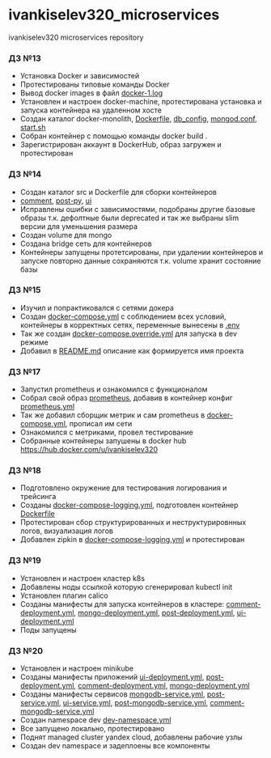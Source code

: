 # ivankiselev320_microservices
ivankiselev320 microservices repository

### ДЗ №13

- Установка Docker и зависимостей
- Протестированы типовые команды Docker
- Вывод docker images в файл [docker-1.log](docker/docker-monolith/docker-1.log)
- Установлен и настроен docker-machine, протестирована установка и запуска контейнера на удаленном хосте
- Создан каталог docker-monolith, [Dockerfile](docker/docker-monolith/Dockerfile), [db_config](docker/docker-monolith/db_config), [mongod.conf](docker/docker-monolith/mongod.conf), [start.sh](docker/docker-monolith/start.sh)
- Собран контейнер с помощью команды docker build .
- Зарегистрирован аккаунт в DockerHub, образ загружен и протестирован

### ДЗ №14

- Создан каталог src и Dockerfile для сборки контейнеров
- [comment](src/comment/Dockerfile), [post-py](src/post-py/Dockerfile), [ui](src/ui/Dockerfile)
- Исправлены ошибки с зависимостями, подобраны другие базовые образы т.к. дефолтные были deprecated и так же выбраны slim версии для уменьшения размера
- Создан volume для mongo
- Создана bridge сеть для контейнеров
- Контейнеры запущены протетсированы, при удалении контейнеров и запуске повторно данные сохраняются т.к. volume хранит состояние базы

### ДЗ №15

- Изучил и попрактиковался с сетями докера
- Создан [docker-compose.yml](docker/docker-compose.yml) с соблюдением всех условий, контейнеры в корректных сетях, переменные вынесены в [.env](docker/.env.example)
- Так же создан [docker-compose.override.yml](docker/docker-compose.override.yml) для запуска в dev режиме
- Добавил в [README.md](src/README.md) описание как формируется имя проекта

### ДЗ №17

- Запустил prometheus и ознакомился с функционалом
- Собрал свой образ [prometheus](monitoring/prometheus/Dockerfile), добавив в контейнер конфиг [prometheus.yml](monitoring/prometheus/prometheus.yml)
- Так же добавил сборщик метрик и сам prometheus в [docker-compose.yml](docker/docker-compose.yml), прописал им сети
- Ознакомился с метриками, провел тестирование
- Собранные контейнеры запушены в docker hub https://hub.docker.com/u/ivankiselev320

### ДЗ №18

- Подготовлено окружение для тестирования логирования и трейсинга
- Созданы [docker-compose-logging.yml](docker/docker-compose-logging.yml), подготовлен контейнер [Dockerfile](logging/fluentd/Dockerfile)
- Протестирован сбор структурированных и неструктурировнных логов, визуализация логов
- Добавлен zipkin в [docker-compose-logging.yml](docker/docker-compose-logging.yml) и протестирован

### ДЗ №19

- Установлен и настроен кластер k8s
- Добавлены ноды ссылкой которую сгенерировал kubectl init
- Установлен плагин calico
- Созданы манифесты для запуска контейнеров в кластере: [comment-deployment.yml](kubernetes/reddit/comment-deployment.yml), [mongo-deployment.yml](kubernetes/reddit/mongo-deployment.yml), [post-deployment.yml](kubernetes/reddit/post-deployment.yml), [ui-deployment.yml](kubernetes/reddit/ui-deployment.yml)
- Поды запущены

### ДЗ №20

- Установлен и настроен minikube
- Созданы манифесты приложений [ui-deployment.yml](kubernetes/reddit/ui-deployment.yml), [post-deployment.yml](kubernetes/reddit/post-deployment.yml), [comment-deployment.yml](kubernetes/reddit/comment-deployment.yml), [mongo-deployment.yml](kubernetes/reddit/mongo-deployment.yml)
- Созданы манифесты сервисов [mongodb-service.yml](kubernetes/reddit/mongodb-service.yml), [post-service.yml](kubernetes/reddit/post-service.yml), [ui-service.yml](kubernetes/reddit/ui-service.yml), [post-mongodb-service.yml](kubernetes/reddit/post-mongodb-service.yml), [comment-mongodb-service.yml](kubernetes/reddit/comment-mongodb-service.yml)
- Создан namespace dev [dev-namespace.yml](kubernetes/reddit/dev-namespace.yml)
- Все запущено локально, протестировано
- Поднят managed cluster yandex cloud, добавлены рабочие узлы
- Создан dev namespace и задеплоены все компоненты 
